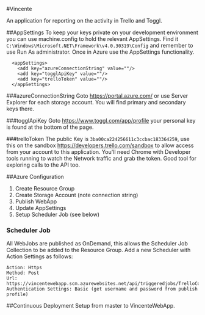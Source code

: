 #Vincente

An application for reporting on the activity in Trello and Toggl.

##AppSettings
To keep your keys private on your development environment you can use machine.config to hold the relevant AppSettings. Find it `C:\Windows\Microsoft.NET\Framework\v4.0.30319\Config` and remember to use Run As administrator. Once in Azure use the AppSettings functionality.
```
  <appSettings>
    <add key="azureConnectionString" value=""/>
    <add key="togglApiKey" value=""/>
    <add key="trelloToken" value=""/>
  </appSettings>
```
###azureConnectionString
Goto https://portal.azure.com/ or use Server Explorer for each storage account. You will find primary and secondary keys there.

###togglApiKey
Goto https://www.toggl.com/app/profile your personal key is found at the bottom of the page.

###trelloToken
The public Key is `3ba00ca224256611c3ccbac183364259`, use this on the sandbox https://developers.trello.com/sandbox to allow access from your account to this application. You'll need Chrome with Developer tools running to watch the Network traffic and grab the token. Good tool for exploring calls to the API too.

##Azure Configuration
1. Create Resource Group
2. Create Storage Account (note connection string)
3. Publish WebApp
4. Update AppSettings
5. Setup Scheduler Job (see below)

### Scheduler Job
All WebJobs are published as OnDemand, this allows the Scheduler Job Collection to be 
added to the Resource Group. Add a new Scheduler with Action Settings as follows:

```
Action: Https
Method: Post
Url: https://vincentewebapp.scm.azurewebsites.net/api/triggeredjobs/TrelloConsoleApp/run
Authentication Settings: Basic (get username and password from publish profile)
```

##Continuous Deployment
Setup from master to VincenteWebApp.



